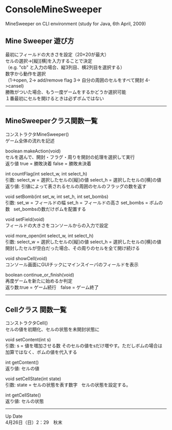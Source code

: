 # ConsoleMineSweeper
MineSweeper on CLI environment (study for Java, 6th April, 2009)

## Mine Sweeper 遊び方  

最初にフィールドの大きさを設定（20×20が最大）  
セルの選択→[縦][横]を入力することで決定  
（e.g. "cb" と入力の場合、縦3列目、横2列目を選択する）  
数字から動作を選択  
（1->open, 2-> add/remove flag 3-> 自分の周囲のセルをすべて開封 4->cansel)  
勝敗がついた場合、もう一度ゲームをするかどうか選択可能  
１番最初にセルを開けるときは必ずボムではない  

-------------------------------------------------------------------------------  

## MineSweeperクラス関数一覧  

コンストラクタMineSweeper()  
ゲーム全体の流れを記述  

boolean makeAction(void)  
セルを選んで、開封・フラグ・周りを開封の処理を選択して実行  
返り値 true = 勝敗決着 false = 勝敗未決着  

int countFlag(int select_w, int select_h)  
引数: select_w = 選択したセルの[縦]の値 select_h = 選択したセルの[横]の値
返り値: 引値によって表されるセルの周囲のセルのフラッグの数を返す  

void setBomb(int set_w, int set_h, int set_bombs)  
引数: set_w = フィールドの幅 set_h = フィールドの高さ set_bombs = ボムの数  
set_bombsの数だけボムを配置する  

void setField(void)  
フィールドの大きさをコンソールからの入力で設定  

void more_open(int select_w, int select_h)  
引数: select_w = 選択したセルの[縦]の値 select_h = 選択したセルの[横]の値  
開封したセルが空白だった場合、その周りのセルを全て開け続ける  

void showCell(void)  
コンソール画面にGUIチックにマインスイーパのフィールドを表示  

boolean continue_or_finish(void)  
再度ゲームを新たに始めるか判定  
返り数:true = ゲーム続行　false = ゲーム終了  

-------------------------------------------------------------------------------  

## Cellクラス 関数一覧  

コンストラクタCell()  
セルの値を初期化、セルの状態を未開封状態に  

void setContent(int s)  
引数: s = 値を増加させる数 
そのセルの値をsだけ増やす。ただしボムの場合は加算ではなく、ボムの値を代入する  

int getContent()  
返り値: セルの値  

void setCellState(int state)  
引数: state = セルの状態を表す数字  
セルの状態を設定する。  

int getCellState()  
返り値: セルの状態  

-------------------------------------------------------------------------------  

Up Date  
4月26日（日）2：29　秋末  
